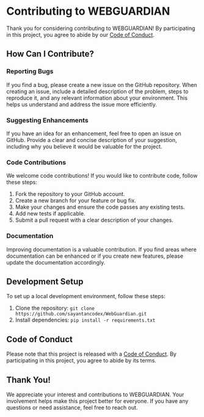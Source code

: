 # Contributing to WEBGUARDIAN

Thank you for considering contributing to WEBGUARDIAN! By participating in this project, you agree to abide by our [Code of Conduct](CODE_OF_CONDUCT.md).

## How Can I Contribute?

### Reporting Bugs

If you find a bug, please create a new issue on the GitHub repository. When creating an issue, include a detailed description of the problem, steps to reproduce it, and any relevant information about your environment. This helps us understand and address the issue more efficiently.

### Suggesting Enhancements

If you have an idea for an enhancement, feel free to open an issue on GitHub. Provide a clear and concise description of your suggestion, including why you believe it would be valuable for the project.

### Code Contributions

We welcome code contributions! If you would like to contribute code, follow these steps:

1. Fork the repository to your GitHub account.
2. Create a new branch for your feature or bug fix.
3. Make your changes and ensure the code passes any existing tests.
4. Add new tests if applicable.
5. Submit a pull request with a clear description of your changes.

### Documentation

Improving documentation is a valuable contribution. If you find areas where documentation can be enhanced or if you create new features, please update the documentation accordingly.

## Development Setup

To set up a local development environment, follow these steps:

1. Clone the repository: `git clone https://github.com/sayantancodex/WebGuardian.git`
2. Install dependencies: `pip install -r requirements.txt`

## Code of Conduct

Please note that this project is released with a [Code of Conduct](CODE_OF_CONDUCT.md). By participating in this project, you agree to abide by its terms.

## Thank You!

We appreciate your interest and contributions to WEBGUARDIAN. Your involvement helps make this project better for everyone. If you have any questions or need assistance, feel free to reach out.
